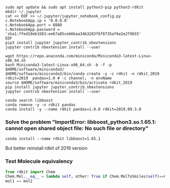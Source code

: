 ```shell 
sudo apt update && sudo apt install python3-pip python3-rdkit 
mkdir ~/.jupyter
cat << EOF >> ~/.jupyter/jupyter_notebook_config.py
c.NotebookApp.ip = '0.0.0.0'
c.NotebookApp.port = 8888
c.NotebookApp.password = 'sha1:ffed18eb1683:ee67a85ceb6baa34b3283f8f8735af6e2e2f9b55'
EOF
pip3 install jupyter jupyter_contrib_nbextensions
jupyter contrib nbextension install --user
```

```shell
wget https://repo.anaconda.com/miniconda/Miniconda3-latest-Linux-x86_64.sh 
bash Miniconda3-latest-Linux-x86_64.sh -b -f -p $HOME/software/miniconda3/
$HOME/software/miniconda3/bin/conda create -y -c rdkit -n rdkit_2019 rdkit=2019  pandas=1.0 # -c channel; -n envName
source $HOME/software/miniconda3/bin/activate rdkit_2019
pip install jupyter jupyter_contrib_nbextensions 
jupyter contrib nbextension install --user
```
``` 
conda search libboost
conda remove -y -n rdkit pandas
conda install -y --name rdkit pandas=1.0.0 rdkit=2019.09.3.0 
```
### Solve the problem "ImportError: libboost_python3.so.1.65.1: cannot open shared object file: No such file or directory"
```shell
conda install --name rdkit libboost=1.65.1 
```
But better reinstall rdkit of 2019 version
### Test Molecule equivalency
```python
from rdkit import Chem
Chem.Mol.__eq__ = lambda self, other: True if Chem.MolToSmiles(self)==Chem.MolToSmiles(other) else False
mol1 == mol2
```
